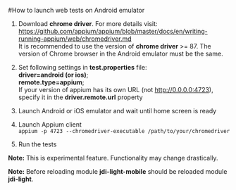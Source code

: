 #How to launch web tests on Android emulator  

1. Download **chrome driver**. 
For more details visit: https://github.com/appium/appium/blob/master/docs/en/writing-running-appium/web/chromedriver.md <br/> 
It is recommended to use the version of **chrome driver** >= 87. 
The version of Chrome browser in the Android emulator must be the same.

1. Set following settings in **test.properties** file: <br/>
**driver=android (or ios)**; <br/>
**remote.type=appium**; <br/>
If your version of appium has its own URL (not http://0.0.0.0:4723), specify it in the **driver.remote.url** property

1. Launch Android or iOS emulator and wait until home screen is ready

1. Launch Appium client  
`appium -p 4723 --chromedriver-executable /path/to/your/chromedriver`

1. Run the tests  

**Note:** This is experimental feature. Functionality may change drastically.

**Note:** Before reloading module **jdi-light-mobile** should be reloaded module **jdi-light**. 